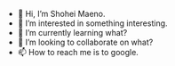 - 👋 Hi, I’m Shohei Maeno.
- 👀 I’m interested in something interesting.
- 🌱 I’m currently learning what?
- 💞️ I’m looking to collaborate on what?
- 📫 How to reach me is to google.

<!---
fglshm/fglshm is a ✨ special ✨ repository because its `README.md` (this file) appears on your GitHub profile.
You can click the Preview link to take a look at your changes.
--->
